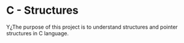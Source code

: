 # C - Structures
Y¿The purpose of this project is to understand structures and
pointer structures in C language.